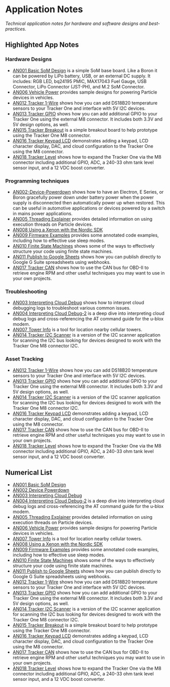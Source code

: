 # Application Notes

*Technical application notes for hardware and software designs and best-practices.*

## Highlighted App Notes

### Hardware Designs

- [AN001 Basic SoM Design](https://github.com/particle-iot/app-notes/tree/master/AN001-Basic-SoM-Design) is a simple SoM base board. 
Like a Boron it can be powered by LiPo battery, USB, or an external DC supply. It includes: RGB LED, bq24195 PMIC, MAX17043 Fuel Gauge, 
USB Connector, LiPo Connector (JST-PH), and M.2 SoM Connector.
- [AN006 Vehicle Power](https://github.com/particle-iot/app-notes/tree/master/AN006-Vehicle-Power) provides sample designs for powering Particle devices in vehicles.
- [AN012 Tracker 1-Wire](https://github.com/particle-iot/app-notes/tree/master/AN012-Tracker-1Wire) shows how you can add DS18B20 temperature sensors to your Tracker One and interface with 5V I2C devices.
- [AN013 Tracker GPIO](https://github.com/particle-iot/app-notes/tree/master/AN013-Tracker-GPIO) shows how you can add additional GPIO to your Tracker One using the external M8 connector. It includes both 3.3V and 5V design options, as well.
- [AN015 Tracker Breakout](https://github.com/particle-iot/app-notes/tree/master/AN015-Tracker-Breakout) is a simple breakout board to help prototype using the Tracker One M8 connector.
- [AN016 Tracker Keypad LCD](https://github.com/particle-iot/app-notes/tree/master/AN016-Tracker-Keypad-LCD) demonstrates adding a keypad, LCD character display, DAC, and cloud configuration to the Tracker One using the M8 connector.
- [AN018 Tracker Level](https://github.com/particle-iot/app-notes/tree/master/AN018-Tracker-Level) shows how to expand the Tracker One via the M8 connector including additional GPIO, ADC, a 240-33 ohm tank level sensor input, and a 12 VDC boost converter.


### Programming techniques

- [AN002-Device-Powerdown](https://github.com/particle-iot/app-notes/tree/master/AN002-Device-Powerdown) shows how to 
have an Electron, E Series, or Boron gracefully power down under battery power when the power supply is disconnected 
then automatically power up when restored. This can be useful in automotive applications or devices powered by a switch 
in mains power applications.
- [AN005 Threading Explainer](https://github.com/particle-iot/app-notes/tree/master/AN005-Threading-Explainer) provides detailed information on using execution threads on Particle devices.
- [AN008 Using a Xenon with the Nordic SDK](https://github.com/particle-iot/app-notes/tree/master/AN008-Xenon-Nordic-SDK)
- [AN009 Firmware Examples](https://github.com/particle-iot/app-notes/tree/master/AN009-Firmware-Examples) provides some annotated code examples, including how to effective use sleep modes.
- [AN010 Finite State Machines](https://github.com/particle-iot/app-notes/tree/master/AN010-Finite-State-Machines) shows some of the ways to effectively structure your code using finite state machines.
- [AN011 Publish to Google Sheets](https://github.com/particle-iot/app-notes/tree/master/AN011-Publish-to-Google-Sheets) shows how you can publish directly to Google G Suite spreadsheets using webhooks.
- [AN017 Tracker CAN](https://github.com/particle-iot/app-notes/tree/master/AN017-Tracker-CAN) shows how to use the CAN bus for OBD-II to retrieve engine RPM and other useful techniques you may want to use in your own projects.

### Troubleshooting

- [AN003 Interpreting Cloud Debug](https://github.com/particle-iot/app-notes/tree/master/AN003-Interpreting-Cloud-Debug) shows how to 
interpret cloud debugging logs to troubleshoot various common issues.
- [AN004 Interpreting Cloud Debug-2](https://github.com/particle-iot/app-notes/tree/master/AN004-Interpreting-Cloud-Debug-2) is a deep dive into interpreting cloud debug logs and cross-referencing the AT command guide for the u-blox modem.
- [AN007 Tower Info](https://github.com/particle-iot/app-notes/tree/master/AN007-Tower-Info) is a tool for location nearby cellular towers.
- [AN014 Tracker I2C Scanner](https://github.com/particle-iot/app-notes/tree/master/AN014-Tracker-i2c-scanner) is a version of the I2C scanner application for scanning the I2C bus looking for devices designed to work with the Tracker One M8 connector I2C.

### Asset Tracking

- [AN012 Tracker 1-Wire](https://github.com/particle-iot/app-notes/tree/master/AN012-Tracker-1Wire) shows how you can add DS18B20 temperature sensors to your Tracker One and interface with 5V I2C devices.
- [AN013 Tracker GPIO](https://github.com/particle-iot/app-notes/tree/master/AN013-Tracker-GPIO) shows how you can add additional GPIO to your Tracker One using the external M8 connector. It includes both 3.3V and 5V design options, as well.
- [AN014 Tracker I2C Scanner](https://github.com/particle-iot/app-notes/tree/master/AN014-Tracker-i2c-scanner) is a version of the I2C scanner application for scanning the I2C bus looking for devices designed to work with the Tracker One M8 connector I2C.
- [AN016 Tracker Keypad LCD](https://github.com/particle-iot/app-notes/tree/master/AN016-Tracker-Keypad-LCD) demonstrates adding a keypad, LCD character display, DAC, and cloud configuration to the Tracker One using the M8 connector.
- [AN017 Tracker CAN](https://github.com/particle-iot/app-notes/tree/master/AN017-Tracker-CAN) shows how to use the CAN bus for OBD-II to retrieve engine RPM and other useful techniques you may want to use in your own projects.
- [AN018 Tracker Level](https://github.com/particle-iot/app-notes/tree/master/AN018-Tracker-Level) shows how to expand the Tracker One via the M8 connector including additional GPIO, ADC, a 240-33 ohm tank level sensor input, and a 12 VDC boost converter.


## Numerical List

- [AN001 Basic SoM Design](https://github.com/particle-iot/app-notes/tree/master/AN001-Basic-SoM-Design)
- [AN002 Device Powerdown](https://github.com/particle-iot/app-notes/tree/master/AN002-Device-Powerdown)
- [AN003 Interpreting Cloud Debug](https://github.com/particle-iot/app-notes/tree/master/AN003-Interpreting-Cloud-Debug) 
- [AN004 Interpreting Cloud Debug-2](https://github.com/particle-iot/app-notes/tree/master/AN004-Interpreting-Cloud-Debug-2) is a deep dive into interpreting cloud debug logs and cross-referencing the AT command guide for the u-blox modem.
- [AN005 Threading Explainer](https://github.com/particle-iot/app-notes/tree/master/AN005-Threading-Explainer) provides detailed information on using execution threads on Particle devices.
- [AN006 Vehicle Power](https://github.com/particle-iot/app-notes/tree/master/AN006-Vehicle-Power) provides sample designs for powering Particle devices in vehicles.
- [AN007 Tower Info](https://github.com/particle-iot/app-notes/tree/master/AN007-Tower-Info) is a tool for location nearby cellular towers.
- [AN008 Using a Xenon with the Nordic SDK](https://github.com/particle-iot/app-notes/tree/master/AN008-Xenon-Nordic-SDK)
- [AN009 Firmware Examples](https://github.com/particle-iot/app-notes/tree/master/AN009-Firmware-Examples) provides some annotated code examples, including how to effective use sleep modes.
- [AN010 Finite State Machines](https://github.com/particle-iot/app-notes/tree/master/AN010-Finite-State-Machines) shows some of the ways to effectively structure your code using finite state machines.
- [AN011 Publish to Google Sheets](https://github.com/particle-iot/app-notes/tree/master/AN011-Publish-to-Google-Sheets) shows how you can publish directly to Google G Suite spreadsheets using webhooks.
- [AN012 Tracker 1-Wire](https://github.com/particle-iot/app-notes/tree/master/AN012-Tracker-1Wire) shows how you can add DS18B20 temperature sensors to your Tracker One and interface with 5V I2C devices.
- [AN013 Tracker GPIO](https://github.com/particle-iot/app-notes/tree/master/AN013-Tracker-GPIO) shows how you can add additional GPIO to your Tracker One using the external M8 connector. It includes both 3.3V and 5V design options, as well.
- [AN014 Tracker I2C Scanner](https://github.com/particle-iot/app-notes/tree/master/AN014-Tracker-i2c-scanner) is a version of the I2C scanner application for scanning the I2C bus looking for devices designed to work with the Tracker One M8 connector I2C.
- [AN015 Tracker Breakout](https://github.com/particle-iot/app-notes/tree/master/AN015-Tracker-Breakout) is a simple breakout board to help prototype using the Tracker One M8 connector.
- [AN016 Tracker Keypad LCD](https://github.com/particle-iot/app-notes/tree/master/AN016-Tracker-Keypad-LCD) demonstrates adding a keypad, LCD character display, DAC, and cloud configuration to the Tracker One using the M8 connector.
- [AN017 Tracker CAN](https://github.com/particle-iot/app-notes/tree/master/AN017-Tracker-CAN) shows how to use the CAN bus for OBD-II to retrieve engine RPM and other useful techniques you may want to use in your own projects.
- [AN018 Tracker Level](https://github.com/particle-iot/app-notes/tree/master/AN018-Tracker-Level) shows how to expand the Tracker One via the M8 connector including additional GPIO, ADC, a 240-33 ohm tank level sensor input, and a 12 VDC boost converter.


